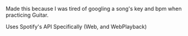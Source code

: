 Made this because I was tired of googling a song's key and bpm when practicing Guitar. 



Uses Spotify's API Specifically (Web, and WebPlayback)
